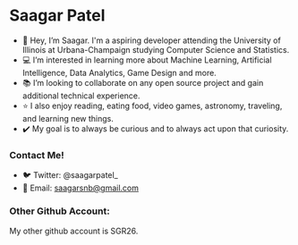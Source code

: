# Saagar Patel
- :wave: Hey, I’m Saagar. I'm a aspiring developer attending the University of Illinois at Urbana-Champaign studying Computer Science and Statistics.
- :computer: I’m interested in learning more about Machine Learning, Artificial Intelligence, Data Analytics, Game Design and more.
- :books: I’m looking to collaborate on any open source project and gain additional technical experience.
- :star: I also enjoy reading, eating food, video games, astronomy, traveling, and learning new things.
- :heavy_check_mark: My goal is to always be curious and to always act upon that curiosity.



### Contact Me!
- :bird: Twitter: @saagarpatel_
- :email: Email: saagarsnb@gmail.com


### Other Github Account:
My other github account is SGR26.

<!---
saagar-patel/saagar-patel is a ✨ special ✨ repository because its `README.md` (this file) appears on your GitHub profile.
You can click the Preview link to take a look at your changes.
--->
